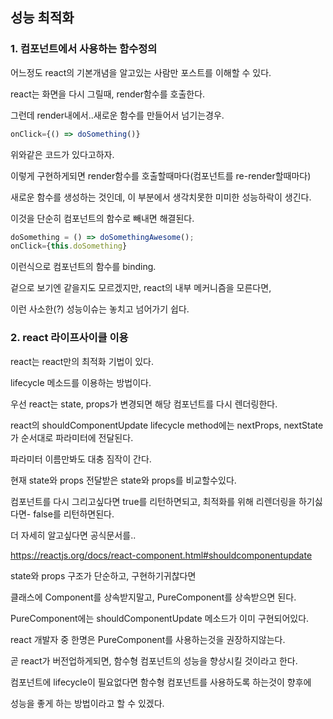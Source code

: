 ## 성능 최적화

### 1. 컴포넌트에서 사용하는 함수정의

어느정도 react의 기본개념을 알고있는 사람만 포스트를 이해할 수 있다. 

react는 화면을 다시 그릴때, render함수를 호출한다. 

그런데 render내에서..새로운 함수를 만들어서 넘기는경우.

```js
onClick={() => doSomething()}
```

위와같은 코드가 있다고하자.

이렇게 구현하게되면 render함수를 호출할때마다(컴포넌트를 re-render할때마다)

새로운 함수를 생성하는 것인데, 이 부분에서 생각치못한 미미한 성능하락이 생긴다.

이것을 단순히 컴포넌트의 함수로 빼내면 해결된다. 

```js
doSomething = () => doSomethingAwesome();
onClick={this.doSomething}
```
 
이런식으로 컴포넌트의 함수를 binding.

겉으로 보기엔 같을지도 모르겠지만, react의 내부 메커니즘을 모른다면,

이런 사소한(?) 성능이슈는 놓치고 넘어가기 쉽다. 


### 2. react 라이프사이클 이용

react는 react만의 최적화 기법이 있다.
 
lifecycle 메소드를 이용하는 방법이다. 

우선 react는 state, props가 변경되면 해당 컴포넌트를 다시 렌더링한다. 

react의 shouldComponentUpdate lifecycle method에는 nextProps, nextState가 순서대로 파라미터에 전달된다. 

파라미터 이름만봐도 대충 짐작이 간다. 

현재 state와 props 전달받은 state와 props를 비교할수있다. 

컴포넌트를 다시 그리고싶다면 true를 리턴하면되고, 최적화를 위해 리렌더링을 하기싫다면- false를 리턴하면된다. 

더 자세히 알고싶다면 공식문서를.. 

https://reactjs.org/docs/react-component.html#shouldcomponentupdate 

state와 props 구조가 단순하고, 구현하기귀찮다면 

클래스에 Component를 상속받지말고, PureComponent를 상속받으면 된다. 

PureComponent에는 shouldComponentUpdate 메소드가 이미 구현되어있다. 

react 개발자 중 한명은 PureComponent를 사용하는것을 권장하지않는다.

곧 react가 버전업하게되면, 함수형 컴포넌트의 성능을 향상시킬 것이라고 한다. 

컴포넌트에 lifecycle이 필요없다면 함수형 컴포넌트를 사용하도록 하는것이 향후에 

성능을 좋게 하는 방법이라고 할 수 있겠다. 